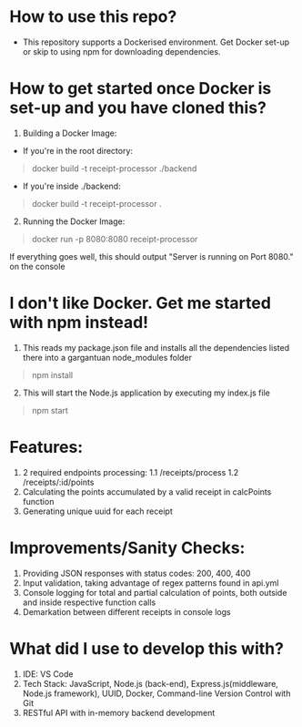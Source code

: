 # How to use this repo?
- This repository supports a Dockerised environment. Get Docker set-up or skip to using npm for downloading dependencies.

# How to get started once Docker is set-up and you have cloned this?

1. Building a Docker Image:
  - If you're in the root directory:
  > docker build -t receipt-processor ./backend
  - If you're inside ./backend:
  > docker build -t receipt-processor .

2. Running the Docker Image:
  > docker run -p 8080:8080 receipt-processor

If everything goes well, this should output "Server is running on Port 8080." on the console

# I don't like Docker. Get me started with npm instead!
1. This reads my package.json file and installs all the dependencies listed there into a gargantuan node_modules folder
  > npm install

2. This will start the Node.js application by executing my index.js file
  > npm start 

# Features:
1. 2 required endpoints processing:
  1.1 /receipts/process
  1.2 /receipts/:id/points
2. Calculating the points accumulated by a valid receipt in calcPoints function
3. Generating unique uuid for each receipt

# Improvements/Sanity Checks:
1. Providing JSON responses with status codes: 200, 400, 400
2. Input validation, taking advantage of regex patterns found in api.yml
3. Console logging for total and partial calculation of points, both outside and inside respective function calls
4. Demarkation between different receipts in console logs

# What did I use to develop this with?
1. IDE: VS Code
2. Tech Stack: JavaScript, Node.js (back-end), Express.js(middleware, Node.js framework), UUID, Docker, Command-line Version Control with Git
3. RESTful API with in-memory backend development




